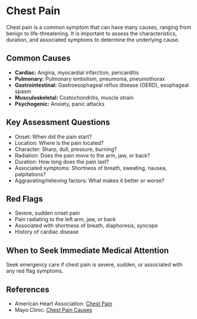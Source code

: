 # Chest Pain

Chest pain is a common symptom that can have many causes, ranging from benign to life-threatening. It is important to assess the characteristics, duration, and associated symptoms to determine the underlying cause.

## Common Causes

- **Cardiac:** Angina, myocardial infarction, pericarditis
- **Pulmonary:** Pulmonary embolism, pneumonia, pneumothorax
- **Gastrointestinal:** Gastroesophageal reflux disease (GERD), esophageal spasm
- **Musculoskeletal:** Costochondritis, muscle strain
- **Psychogenic:** Anxiety, panic attacks

## Key Assessment Questions

- Onset: When did the pain start?
- Location: Where is the pain located?
- Character: Sharp, dull, pressure, burning?
- Radiation: Does the pain move to the arm, jaw, or back?
- Duration: How long does the pain last?
- Associated symptoms: Shortness of breath, sweating, nausea, palpitations?
- Aggravating/relieving factors: What makes it better or worse?

## Red Flags

- Severe, sudden onset pain
- Pain radiating to the left arm, jaw, or back
- Associated with shortness of breath, diaphoresis, syncope
- History of cardiac disease

## When to Seek Immediate Medical Attention

Seek emergency care if chest pain is severe, sudden, or associated with any red flag symptoms.

## References

- American Heart Association: [Chest Pain](https://www.heart.org/en/health-topics/heart-attack/warning-signs-of-a-heart-attack)
- Mayo Clinic: [Chest Pain Causes](https://www.mayoclinic.org/symptoms/chest-pain/basics/causes/sym-20050838)